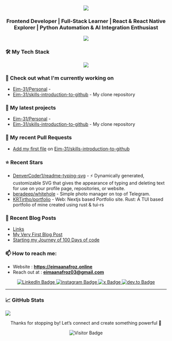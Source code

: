<h1 align="center">
    <img src="https://readme-typing-svg.herokuapp.com/?font=Righteous&size=50&center=true&vCenter=true&width=1500&height=75&duration=5000&lines=Welcome+to+my+digital+playground!+👋;I'm+Eimaan+Afroz,+code+enthusiast+and+open-source+advocate!;Let's+dive+into+my+world+of+bits+and+bytes!" />
</h1>

<h3 align="center">Frontend Developer | Full-Stack Learner | React & React Native Explorer | Python Automation & AI Integration Enthusiast</h3>



<p align="center"><img src="https://raw.githubusercontent.com/Eim-31/Eim-31/main/eimaan-github.png" /></p> 

### 🛠️ My Tech Stack


<p align="center">
  <a href="https://skillicons.dev">
    <img src="https://skillicons.dev/icons?i=html,css,tailwind,js,ts,react,nextjs,nodejs,c,cpp,py,fastapi,firebase,cloudflare,git,github,vscode,arch,bash,obsidian&perline=10" />
  </a>
</p>






### 👷 Check out what I'm currently working on

- [Eim-31/Personal](https://github.com/Eim-31/Personal) - 
- [Eim-31/skills-introduction-to-github](https://github.com/Eim-31/skills-introduction-to-github) - My clone repository
### 🌱 My latest projects

- [Eim-31/Personal](https://github.com/Eim-31/Personal) - 
- [Eim-31/skills-introduction-to-github](https://github.com/Eim-31/skills-introduction-to-github) - My clone repository
### 🔨 My recent Pull Requests

- [Add my first file](https://github.com/Eim-31/skills-introduction-to-github/pull/2) on [Eim-31/skills-introduction-to-github](https://github.com/Eim-31/skills-introduction-to-github)
### ⭐ Recent Stars

- [DenverCoder1/readme-typing-svg](https://github.com/DenverCoder1/readme-typing-svg) - ⚡ Dynamically generated, customizable SVG that gives the appearance of typing and deleting text for use on your profile page, repositories, or website.
- [beradeep/whitehole](https://github.com/beradeep/whitehole) - Simple photo manager on top of Telegram.
- [KRTirtho/portfolio](https://github.com/KRTirtho/portfolio) - Web: Nextjs based Portfolio site. Rust: A TUI based portfolio of mine created using rust &amp; tui-rs
### 📰 Recent Blog Posts

- [Links](https://eimaanafroz.online/links/)
- [My Very First Blog Post](https://eimaanafroz.online/posts/my-very-first-blog-post/)
- [Starting my Journey of 100 Days of code](https://eimaanafroz.online/posts/starting-my-journey-of-100-days-of-code/)
### 📫 How to reach me:
  - Website      : **<https://eimaanafroz.online>**
  - Reach out at : **eimaanafroz03@gmail.com**



<div align="center">

  <a href="https://www.linkedin.com/in/eimaan-afroz/" target="_blank">
    <img src="https://img.shields.io/badge/LinkedIn-0A66C2?style=for-the-badge&logo=linkedin&logoColor=white" alt="LinkedIn Badge"/>
  </a>
  <a href="https://www.instagram.com/emiii.003/" target="_blank">
    <img src="https://img.shields.io/badge/Instagram-FF0069?style=for-the-badge&logo=instagram&logoColor=white" alt="instagram Badge"/>
  </a>
  <a href="https://x.com/Eimaan_afroz" target="_blank">
    <img src="https://img.shields.io/badge/x-000000?style=for-the-badge&logo=x&logoColor=white" alt="x Badge"/>
  </a>
  <a href="https://dev.to/eim31/" target="_blank">
    <img src="https://img.shields.io/badge/devdotto-0A0A0A?style=for-the-badge&logo=dev.to&logoColor=white" alt="dev.to Badge"/>
  </a>
</div>

---
### 📈 GitHub Stats

<p align="left"><img src="https://raw.githubusercontent.com/Eim-31/Eim-31/main/github-metrics.svg" /></p>
<p align="center">Thanks for stopping by! Let’s connect and create something powerful 🚀</p>

<p align="center">
  <img src="https://visitor-badge.laobi.icu/badge?page_id=Eim-31.Eim-31" alt="Visitor Badge"/>
</p>
